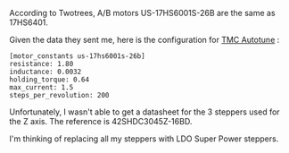According to Twotrees, A/B motors US-17HS6001S-26B are the same as 17HS6401.

Given the data they sent me, here is the configuration for [TMC Autotune](https://github.com/andrewmcgr/klipper_tmc_autotune) :

```
[motor_constants us-17hs6001s-26b]
resistance: 1.80
inductance: 0.0032
holding_torque: 0.64
max_current: 1.5
steps_per_revolution: 200
```

Unfortunately, I wasn't able to get a datasheet for the 3 steppers used for the Z axis. The reference is 42SHDC3045Z-16BD.

I'm thinking of replacing all my steppers with LDO Super Power steppers.